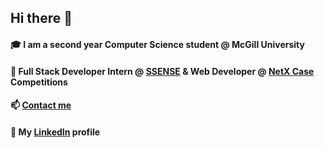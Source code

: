 ## Hi there 👋

#### 🎓  I am a second year Computer Science student @ McGill University
#### 👔  Full Stack Developer Intern @ [SSENSE](https://www.ssense.com/en-ca) & Web Developer @ [NetX Case](https://netx2021.ca/) Competitions
#### 📫  [Contact me](mailto:marco.caniglia@mail.mcgill.ca)
#### 🤝  My [LinkedIn](https://www.linkedin.com/in/marco-caniglia-465749141/) profile 

<!--
**mcaniglia16/mcaniglia16** is a ✨ _special_ ✨ repository because its `README.md` (this file) appears on your GitHub profile.

Here are some ideas to get you started:

- 🔭 I’m currently working on ...
- 🌱 I’m currently learning ...
- 👯 I’m looking to collaborate on ...
- 🤔 I’m looking for help with ...
- 💬 Ask me about ...
- 📫 How to reach me: ...
- 😄 Pronouns: ...
- ⚡ Fun fact: ...
-->
